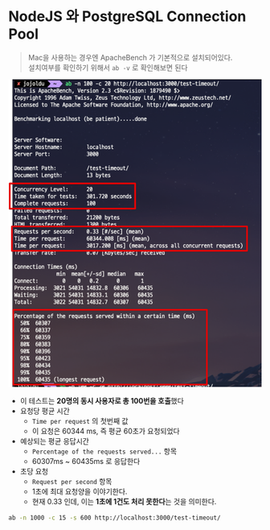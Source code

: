 # NodeJS 와 PostgreSQL Connection Pool

> Mac을 사용하는 경우엔 ApacheBench 가 기본적으로 설치되어있다.  
> 설치여부를 확인하기 위해서 `ab -v` 로 확인해보면 된다


![pool1-result](./images/pool1-result.png)

* 이 테스트는 **20명의 동시 사용자로 총 100번을 호출**했다
* 요청당 평균 시간
  * `Time per request` 의 첫번째 값
  * 이 요청은 60344 ms, 즉 평균 60초가 요청되었다
* 예상되는 평균 응답시간
  * `Percentage of the requests served...` 항목
  * 60307ms ~ 60435ms 로 응답한다
* 초당 요청
  * `Request per second` 항목
  * 1초에 최대 요청양을 이야기한다.
  * 현재 0.33 인데, 이는 **1초에 1건도 처리 못한다**는 것을 의미한다.


```bash
ab -n 1000 -c 15 -s 600 http://localhost:3000/test-timeout/
```
